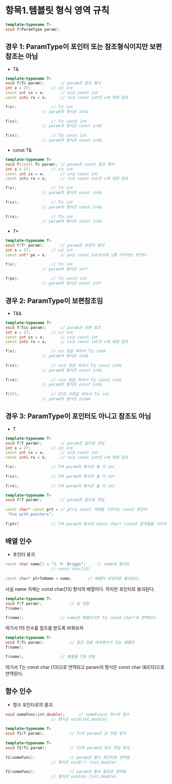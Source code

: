 항목1.템블릿 형식 영역 규칙 
============================

```c++
template<typename T>
void f(ParamType param);
```

## 경우 1: ParamType이 포인터 또는 참조형식이지만 보편 참조는 아님

* T&

``` c++
template<typename T>
void f(T& param);		// param은 참조 형식
int x = 27;			// x는 int
const int cx = x;		// cx는 const int
const int& rx = x;		// rx는 const int인 x에 대한 참조
```

```c++
f(x);				// T는 int
				// param의 형식은 int&
						
f(cx);				// T는 const int
				// param의 형식은 const int&
						
f(rx);				// T는 const int
				// param의 형식은 const int&
```

* const T&

``` c++
template<typename T>
void f(const T& param);	// param은 const 참조 형식
int x = 27;			// x는 int
const int cx = x;		// cx는 const int
const int& rx = x;		// rx는 const int인 x에 대한 참조
```

```c++
f(x);				// T는 int
				// param의 형식은 const int&
						
f(cx);				// T는 int
				// param의 형식은 const int&
						
f(rx);				// T는 int
				// param의 형식은 const int&
```

* T*


``` c++
template<typename T>
void f(T* param);		// param은 포인터 형식
int x = 27;			// x는 int
const int* px = x;		// px는 const int로서의 x를 가리키는 포인터
```

```c++
f(x);				// T는 int
				// param의 형식은 int*
						
f(px);				// T는 const int
				// param의 형식은 const int*
```

## 경우 2: ParamType이 보편참조임

* T&&

``` c++
template<typename T>
void f(T&& param);		// param은 보편 참조
int x = 27;			// x는 int
const int cx = x;		// cx는 const int
const int& rx = x;		// rx는 const int인 x에 대한 참조
```

```c++
f(x);				// x는 왼값 따라서 T는 int&
				// param의 형식은 int&
						
f(cx);				// cx는 왼값 따라서 T는 const int&
				// param의 형식은 const int&
						
f(rx);				// rx는 왼값 따라서 T는 const int&
				// param의 형식은 const int&
						
f(27);				// 27은 오른값 따라서 T는 int
				// param의 형식은 int&&
```

## 경우 3: ParamType이 포인터도 아니고 참조도 아님

* T

``` c++
template<typename T>
void f(T param);		// param은 값으로 전달
int x = 27;			// x는 int
const int cx = x;		// cx는 const int
const int& rx = x;		// rx는 const int인 x에 대한 참조
```

```c++
f(x);				// T와 param의 형식은 둘 다 int
						
f(cx);				// T와 param의 형식은 둘 다 int
						
f(rx);				// T와 param의 형식은 둘 다 int					
```

``` c++
template<typename T>
void f(T param);		// param은 값으로 전달
						
const char* const prt = // ptr는 const 객체를 가르키는 const 포인터
 "Fun with pointers";
						
f(ptr)				// T와 param의 형식은 const char* (const 문자열을 가리키는 수정 가능한 포인터)
```

## 배열 인수

* 포인터 붕괴

```c++
const char name[] = "J. P. Briggs"; 	// name의 형식은
					// const char[13]
									
const char* ptrToName = name;		// 배열이 포인터로 붕괴된다.
```

사실 name 자체는 const char[13] 형식의 배열이다. 하지만 포인터로 붕괴된다.

```c++
template<typename T>
void f(T param);			// 값 전달 
f(name);
```

```c++
f(name);				// name은 배열이지만 T는 const char*로 연역된다.
```

여기서 f의 인수를 참조를 받도록 바꿔보자

```c++
template<typename T>
void f(T& param);			// 참조 전달 매개변수가 있는 템플릿
f(name);
```

```c++
f(name);				// 배열을 f에 전달
```

여기서 T는 const char [13]으로 연역되고 param의 형식은 const char (&)[13]으로 연역된다.

## 함수 인수

* 함수 포인터로의 붕괴

```c++
void someFunc(int,double);		// someFunc는 하나의 함수
					// 형식은 void(int,double)
									
template<typename T>
void f1(T param);			// f1의 param은 값 전달 방식
									
template<typename T>
void f2(T& param);			// f2의 param은 참조 전달 방식
									
f1(someFunc);				// param은 함수 포인터로 연역됨
					// 형식은 void(*) (int,double)
									
f2(someFunc);				// param은 함수 참조로 연역됨
					// 형식은 void(&) (int,double)
```

